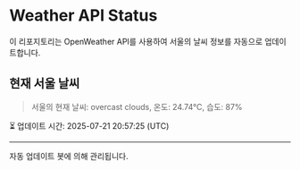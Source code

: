 
# Weather API Status

이 리포지토리는 OpenWeather API를 사용하여 서울의 날씨 정보를 자동으로 업데이트합니다.

## 현재 서울 날씨
> 서울의 현재 날씨: overcast clouds, 온도: 24.74°C, 습도: 87%

⏳ 업데이트 시간: 2025-07-21 20:57:25 (UTC)

---
자동 업데이트 봇에 의해 관리됩니다.
